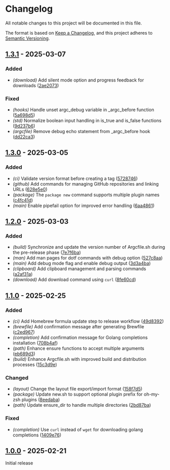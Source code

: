 # Changelog

All notable changes to this project will be documented in this file.

The format is based on [Keep a Changelog](https://keepachangelog.com/en/1.0.0/),
and this project adheres to [Semantic Versioning](https://semver.org/spec/v2.0.0.html).

## [1.3.1] - 2025-03-07

### Added

- *(download)* Add silent mode option and progress feedback for downloads ([2ae2073](https://github.com/druagoon/dotf/commit/2ae20735e8a72b5cb782d3002ed1b98819ab6f97))

### Fixed

- *(hooks)* Handle unset argc_debug variable in _argc_before function ([5a698d5](https://github.com/druagoon/dotf/commit/5a698d5bc5ae312e15764becb17c7d9c446d5a99))
- *(std)* Normalize boolean input handling in is_true and is_false functions ([9d237b6](https://github.com/druagoon/dotf/commit/9d237b683f60bee8a1785fc633eb006e09905f28))
- *(argcfile)* Remove debug echo statement from _argc_before hook ([dd22ca3](https://github.com/druagoon/dotf/commit/dd22ca33e84cfede1f402be8114cca9dfa1db444))

## [1.3.0] - 2025-03-05

### Added

- *(ci)* Validate version format before creating a tag ([5728746](https://github.com/druagoon/dotf/commit/5728746b823693f60732949b9779def465b4cccd))
- *(github)* Add commands for managing GitHub repositories and linking URLs ([628e5e0](https://github.com/druagoon/dotf/commit/628e5e0fdb6c9ab3637557eb1e2ff45aca65dced))
- *(package)* The `package new` command supports multiple plugin names ([c4fc41d](https://github.com/druagoon/dotf/commit/c4fc41d2be71bd6c9ebe60211f062dc1ae858b2a))
- *(main)* Enable pipefail option for improved error handling ([6aa4861](https://github.com/druagoon/dotf/commit/6aa4861c71b17513e0d4516565b42a523f689397))

## [1.2.0] - 2025-03-03

### Added

- *(build)* Synchronize and update the version number of Argcfile.sh during the pre-release phase ([7e7f6ba](https://github.com/druagoon/dotf/commit/7e7f6bace7a40ee6d42d33b0f9ab952db0b5eac2))
- *(man)* Add man pages for dotf commands with debug option ([527c8aa](https://github.com/druagoon/dotf/commit/527c8aa8eb8b38a2754c75e182da0e600a32ca69))
- *(main)* Add debug mode flag and enable debug output ([3d3a4ba](https://github.com/druagoon/dotf/commit/3d3a4ba0fd585d86fd067d8205630ed77a98bb04))
- *(clipboard)* Add clipboard management and parsing commands ([a2af31a](https://github.com/druagoon/dotf/commit/a2af31ab0228580eeb15c523d92686dd11819ace))
- *(download)* Add download command using `curl` ([8fe60cd](https://github.com/druagoon/dotf/commit/8fe60cd997bfdc9d93c6765dbf5c3442566f23db))

## [1.1.0] - 2025-02-25

### Added

- *(ci)* Add Homebrew formula update step to release workflow ([49d8392](https://github.com/druagoon/dotf/commit/49d8392279374abf3d2e12c49290f7c022e029e9))
- *(brewfile)* Add confirmation message after generating Brewfile ([c2ed967](https://github.com/druagoon/dotf/commit/c2ed9670976a8e689d4b02cbf514f232f807eeb0))
- *(completion)* Add confirmation message for Golang completions installation ([708b4af](https://github.com/druagoon/dotf/commit/708b4af941d73e3593c948580d29f915ad428334))
- *(path)* Enhance ensure functions to accept multiple arguments ([eb689d3](https://github.com/druagoon/dotf/commit/eb689d30b70b4b110aae0007a6f35914c55751d2))
- *(build)* Enhance Argcfile.sh with improved build and distribution processes ([15c3d9e](https://github.com/druagoon/dotf/commit/15c3d9ee29093208682976237e61ec6d67f258c1))

### Changed

- *(layout)* Change the layout file export/import format ([158f7d5](https://github.com/druagoon/dotf/commit/158f7d5b35531033144df53f4eb71d748d2d10a6))
- *(package)* Update new.sh to support optional plugin prefix for oh-my-zsh plugins ([8eedaba](https://github.com/druagoon/dotf/commit/8eedabaa341dd2c98951bb2f770af330c43419db))
- *(path)* Update ensure_dir to handle multiple directories ([2bd87ba](https://github.com/druagoon/dotf/commit/2bd87ba1b46ba5be6efa3f6a5ba7ce94dc1eeb4f))

### Fixed

- *(completion)* Use `curl` instead of `wget` for downloading golang completions ([1409e76](https://github.com/druagoon/dotf/commit/1409e76a697e9849feeed8481d17c47fd5dae1b0))

## [1.0.0] - 2025-02-21

Initial release

[1.3.1]: https://github.com/druagoon/dotf/compare/v1.3.0..v1.3.1
[1.3.0]: https://github.com/druagoon/dotf/compare/v1.2.0..v1.3.0
[1.2.0]: https://github.com/druagoon/dotf/compare/v1.1.0..v1.2.0
[1.1.0]: https://github.com/druagoon/dotf/compare/v1.0.0..v1.1.0
[1.0.0]: https://github.com/druagoon/dotf/releases/tag/v1.0.0

<!-- generated by git-cliff -->
